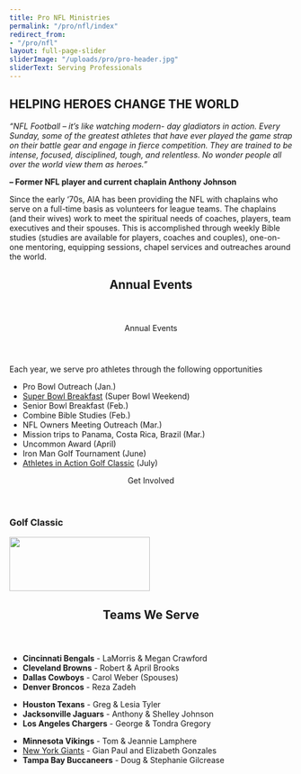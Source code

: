 ```yaml
---
title: Pro NFL Ministries
permalink: "/pro/nfl/index"
redirect_from:
- "/pro/nfl"
layout: full-page-slider
sliderImage: "/uploads/pro/pro-header.jpg"
sliderText: Serving Professionals
---
```


<div class="row">
<div class=" span-12 cell">
<div class="container mt20"><h2 class="title text-center">HELPING HEROES <span class="light first-color">CHANGE THE WORLD</span></h2>
<p class="p1"><i>“NFL Football – it’s like watching modern- day gladiators in action. Every Sunday</i><span class="s1"><i>,</i></span><i> some of the greatest athletes that have ever played the game strap on their battle gear and engage in fierce competition.&nbsp;They are trained to be intense, focused, disciplined, tough, and relentless. No wonder people all over the world view them as heroes.”</i>&nbsp;</p>
<p class="p1"><strong>– Former NFL player and current chaplain Anthony Johnson</strong></p>
<p class="p2"></p>
<p class="p3">Since the early ‘70s, AIA has been providing the NFL with chaplains who serve on a full-time basis as volunteers for league teams. The chaplains (and their wives) work to meet the spiritual needs of coaches, players, team executives and their spouses. This is accomplished through weekly Bible studies (studies are available for players, coaches and couples), one-on-one mentoring, equipping sessions, chapel services and outreaches around the world.&nbsp;</p>
</div></div>
</div>
<div class="container"><section class="section" id="about"><header class="section-header container text-center">
<h2 class="title">Annual <span class="light first-color">Events</span></h2>
</header></section>
</div>
<div class="container"><div class="row">
<div class="col-sm-6">
<div class="pricing-table flat"><header>
<div class="price"><span>Annual Events</span></div>
</header>
<p class="pricing-desc">Each year, we serve pro athletes through the following opportunities</p>
<ul class="pricing-list">
<li><i class="icon-pin"></i>Pro Bowl Outreach (Jan.)</li>
<li><i class="icon-pin"></i><a href="http://superbowlbreakfast.com" target="_new">Super Bowl Breakfast</a> (Super Bowl Weekend)</li>
<li><i class="icon-pin"></i>Senior Bowl Breakfast (Feb.)</li>
<li><i class="icon-pin"></i>Combine Bible Studies (Feb.)</li>
<li><i class="icon-pin"></i>NFL Owners Meeting Outreach (Mar.)</li>
<li><i class="icon-pin"></i>Mission trips to Panama, Costa Rica, Brazil (Mar.)</li>
<li><i class="icon-pin"></i>Uncommon Award (April)</li>
<li><i class="icon-pin"></i>Iron Man Golf Tournament (June)</li>
<li><i class="icon-pin"></i><a href="http://birdeasepro.com/AIAGolfClassic">Athletes in Action Golf Classic</a>&nbsp;(July)</li>
</ul>
</div>
<!-- End .pricing-table --></div>
<!-- End .col-md-4 -->
<div class="col-sm-6">
<div class="pricing-table flat"><header>
<div class="price"><span>Get Involved</span></div>
</header>
<h3>Golf Classic</h3>
<p class="pricing-desc"><a href="http://birdeasepro.com/AIAGolfClassic"> <img width="250" height="96" alt="" src="/uploads/pro/Golf-Classic-logo-web.jpg"> </a></p>
</div>
<!-- End .pricing-table --></div>
<!-- End .col-md-4 --></div>
</div>
<div class="container"><section class="section" id="about"><header class="section-header container text-center">
<h2 class="title">Teams <span class="light first-color">We Serve</span></h2>
</header></section>
</div>
<div class="container"><div class="row">
<div class="col-sm-4">
<ul class="list-group">
<li class="list-group-item"><strong>Cincinnati Bengals</strong>&nbsp;- LaMorris &amp; Megan Crawford</li>
<li class="list-group-item"><span style="font-weight: bold;">Cleveland Browns</span> - Robert &amp; April Brooks</li>
<li class="list-group-item"><span style="font-weight: bold;">Dallas Cowboys</span> - Carol Weber (Spouses)</li>
<li class="list-group-item"><span style="font-weight: bold;">Denver Broncos</span> - Reza Zadeh</li>
</ul>
</div>
<!-- End .col-sm-4 -->
<div class="col-sm-4">
<ul class="list-group">
<li class="list-group-item"><span style="font-weight: bold;">Houston Texans</span> - Greg &amp; Lesia Tyler</li>
<li class="list-group-item"><span style="font-weight: bold;">Jacksonville Jaguars</span> - Anthony &amp; Shelley Johnson</li>
<li class="list-group-item"><span style="font-weight: bold;">Los Angeles Chargers</span> - George &amp; Tondra Gregory</li>
</ul>
</div>
<!-- End .col-sm-4 -->
<div class="col-sm-4">
<ul class="list-group">
<li class="list-group-item"><span style="font-weight: bold;">Minnesota Vikings</span> - Tom &amp; Jeannie Lamphere</li>
<li class="list-group-item"><a href="http://athletesinactionnyc.org/">New York Giants</a>&nbsp;- Gian Paul and Elizabeth Gonzales</li>
<li class="list-group-item"><span style="font-weight: bold;">Tampa Bay Buccaneers</span> - Doug &amp; Stephanie Gilcrease</li>
</ul>
</div>
<!-- End .col-sm-4 --></div>
